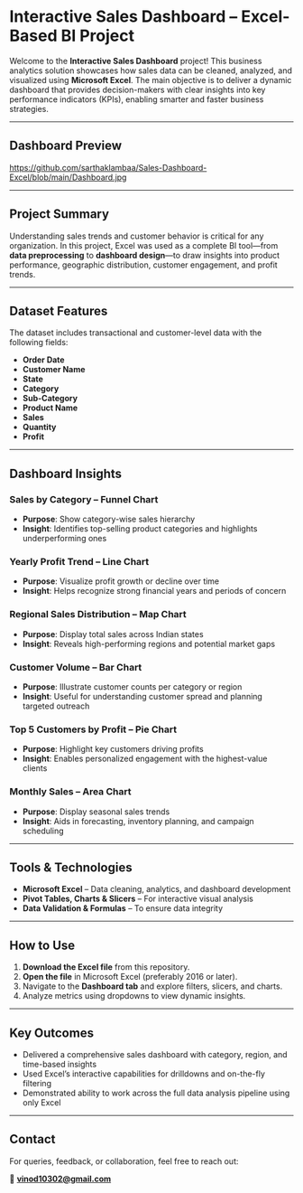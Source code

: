 # Interactive Sales Dashboard – Excel-Based BI Project

Welcome to the **Interactive Sales Dashboard** project! This business analytics solution showcases how sales data can be cleaned, analyzed, and visualized using **Microsoft Excel**. The main objective is to deliver a dynamic dashboard that provides decision-makers with clear insights into key performance indicators (KPIs), enabling smarter and faster business strategies.

---

## Dashboard Preview  
https://github.com/sarthaklambaa/Sales-Dashboard-Excel/blob/main/Dashboard.jpg

---

## Project Summary

Understanding sales trends and customer behavior is critical for any organization. In this project, Excel was used as a complete BI tool—from **data preprocessing** to **dashboard design**—to draw insights into product performance, geographic distribution, customer engagement, and profit trends.

---

## Dataset Features

The dataset includes transactional and customer-level data with the following fields:

- **Order Date**
- **Customer Name**
- **State**
- **Category**
- **Sub-Category**
- **Product Name**
- **Sales**
- **Quantity**
- **Profit**

---

## Dashboard Insights

###  Sales by Category – Funnel Chart  
- **Purpose**: Show category-wise sales hierarchy  
- **Insight**: Identifies top-selling product categories and highlights underperforming ones

### Yearly Profit Trend – Line Chart  
- **Purpose**: Visualize profit growth or decline over time  
- **Insight**: Helps recognize strong financial years and periods of concern

### Regional Sales Distribution – Map Chart  
- **Purpose**: Display total sales across Indian states  
- **Insight**: Reveals high-performing regions and potential market gaps

### Customer Volume – Bar Chart  
- **Purpose**: Illustrate customer counts per category or region  
- **Insight**: Useful for understanding customer spread and planning targeted outreach

### Top 5 Customers by Profit – Pie Chart  
- **Purpose**: Highlight key customers driving profits  
- **Insight**: Enables personalized engagement with the highest-value clients

### Monthly Sales – Area Chart  
- **Purpose**: Display seasonal sales trends  
- **Insight**: Aids in forecasting, inventory planning, and campaign scheduling

---

##  Tools & Technologies

- **Microsoft Excel** – Data cleaning, analytics, and dashboard development  
- **Pivot Tables, Charts & Slicers** – For interactive visual analysis  
- **Data Validation & Formulas** – To ensure data integrity

---

##  How to Use

1. **Download the Excel file** from this repository.
2. **Open the file** in Microsoft Excel (preferably 2016 or later).
3. Navigate to the **Dashboard tab** and explore filters, slicers, and charts.
4. Analyze metrics using dropdowns to view dynamic insights.

---

## Key Outcomes

- Delivered a comprehensive sales dashboard with category, region, and time-based insights
- Used Excel’s interactive capabilities for drilldowns and on-the-fly filtering
- Demonstrated ability to work across the full data analysis pipeline using only Excel

---

## Contact

For queries, feedback, or collaboration, feel free to reach out:

📧 **vinod10302@gmail.com**
